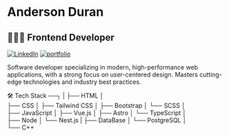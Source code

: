 # Anderson Duran

## 👨🏻‍💻 Frontend Developer

[![LinkedIn](https://img.shields.io/badge/-Linkedin-0e6fff?style=flat&logo=linkedin&logoColor=black)](https://www.linkedin.com/in/andersonduran-dev/)
[![portfolio](https://img.shields.io/badge/-Portfolio-00c497?style=flat&logo=linkedin&logoColor=black)](https://anderson-isw.vercel.app)

Software developer specializing in modern, high-performance web applications, with a strong focus on user-centered design. <pr>Masters cutting-edge technologies and industry best practices.

🛠️ Tech Stack ──┐
                |
                ├── HTML
                │   
                ├── CSS
                │   ├── Tailwind CSS
                │   ├── Bootstrap
                │   └── SCSS
                │   
                ├── JavaScript
                │   ├── Vue.js
                │   ├── Astro
                │   └── TypeScript
                │   
                ├── Node
                │   └── Nest.js
                |
                ├── DataBase
                │   └── PostgreSQL
                │   
                └── C++
